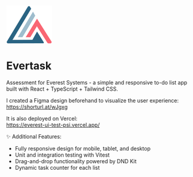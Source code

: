 ![Everest Logo](public/everest-logo.svg?raw=true "Everest Logo")

# Evertask

Assessment for Everest Systems - a simple and responsive to-do list app built with React + TypeScript + Tailwind CSS.

I created a Figma design beforehand to visualize the user experience: <br/>
https://shorturl.at/wJgxg

It is also deployed on Vercel: <br />
https://everest-ui-test-psi.vercel.app/

✨ Additional Features:
- Fully responsive design for mobile, tablet, and desktop
- Unit and integration testing with Vitest
- Drag-and-drop functionality powered by DND Kit
- Dynamic task counter for each list
